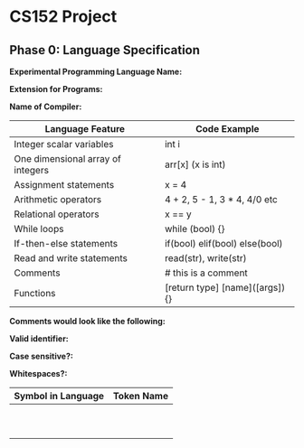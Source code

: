 # CS152 Project

## Phase 0: Language Specification

**Experimental Programming Language Name:** 

**Extension for Programs:**

**Name of Compiler:**

| Language Feature                   | Code Example                    |
| ---------------------------------- | ------------------------------- |
| Integer scalar variables           | int i                           |
| One dimensional array of integers  | arr[x] (x is int)               |
| Assignment statements              | x = 4                           |
| Arithmetic operators               | 4 + 2, 5 - 1, 3 * 4, 4/0 etc    |
| Relational operators               | x == y                          |
| While loops                        | while (bool) {}                 |
| If-then-else statements            | if(bool) elif(bool) else(bool)  |
| Read and write statements          | read(str), write(str)           |
| Comments                           | # this is a comment            |
| Functions                          | [return type] \[name]([args]){}  |

**Comments would look like the following:** 

**Valid identifier:**

**Case sensitive?:**

**Whitespaces?:**

| Symbol in Language | Token Name |
| ------------------ | ---------- |
|                    |            |
|                    |            |
|                    |            |
|                    |            |
|                    |            |
|                    |            |
|                    |            |
|                    |            |
|                    |            |
|                    |            |
